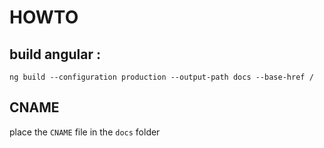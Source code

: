 # HOWTO

## build angular : 

  ```ng build --configuration production --output-path docs --base-href / ```

## CNAME

place the `CNAME` file in the `docs` folder 
